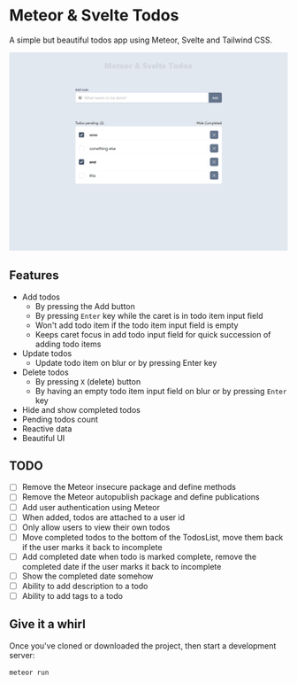# Meteor & Svelte Todos

A simple but beautiful todos app using Meteor, Svelte and Tailwind CSS.

![Screenshot of Meteor & Svelte Todos](./meteor-svelte-todos-screenshot.png)

## Features

- Add todos
    - By pressing the Add button
    - By pressing `Enter` key while the caret is in todo item input field
    - Won't add todo item if the todo item input field is empty
    - Keeps caret focus in add todo input field for quick succession of adding todo items
- Update todos
    - Update todo item on blur or by pressing Enter key
- Delete todos
    - By pressing `X` (delete) button
    - By having an empty todo item input field on blur or by pressing `Enter` key
- Hide and show completed todos
- Pending todos count
- Reactive data
- Beautiful UI

## TODO
- [ ] Remove the Meteor insecure package and define methods
- [ ] Remove the Meteor autopublish package and define publications
- [ ] Add user authentication using Meteor
- [ ] When added, todos are attached to a user id
- [ ] Only allow users to view their own todos
- [ ] Move completed todos to the bottom of the TodosList, move them back if the user marks it back to incomplete
- [ ] Add completed date when todo is marked complete, remove the completed date if the user marks it back to incomplete
- [ ] Show the completed date somehow
- [ ] Ability to add description to a todo
- [ ] Ability to add tags to a todo

## Give it a whirl

Once you've cloned or downloaded the project, then start a development server:

```bash
meteor run
```